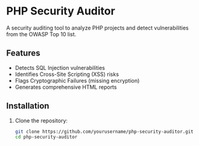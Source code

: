 # PHP Security Auditor

A security auditing tool to analyze PHP projects and detect vulnerabilities from the OWASP Top 10 list.

## Features

- Detects SQL Injection vulnerabilities
- Identifies Cross-Site Scripting (XSS) risks
- Flags Cryptographic Failures (missing encryption)
- Generates comprehensive HTML reports

## Installation

1. Clone the repository:
   ```bash
   git clone https://github.com/yourusername/php-security-auditor.git
   cd php-security-auditor
